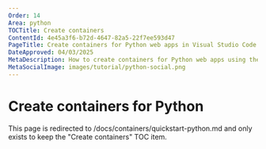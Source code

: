 ```yaml
---
Order: 14
Area: python
TOCTitle: Create containers
ContentId: 4e45a3f6-b72d-4647-82a5-22f7ee593d47
PageTitle: Create containers for Python web apps in Visual Studio Code
DateApproved: 04/03/2025
MetaDescription: How to create containers for Python web apps using the VS Code Container Tools extension
MetaSocialImage: images/tutorial/python-social.png
---
```

# Create containers for Python

This page is redirected to /docs/containers/quickstart-python.md and only exists to keep the "Create containers" TOC item.
